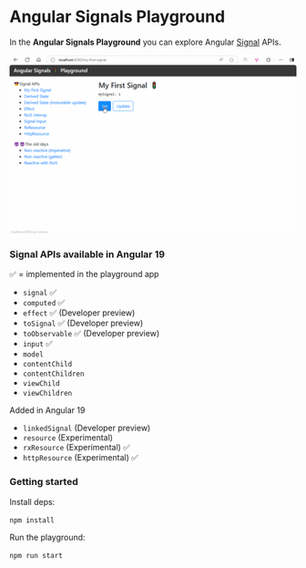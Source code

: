 # Angular Signals Playground

In the **Angular Signals Playground** you can explore Angular [Signal](https://angular.dev/guide/signals) APIs.

![signal-computed.png](README-assets/signal-playground-interactive.gif)

### Signal APIs available in Angular 19

✅ = implemented in the playground app

*  `signal` ✅ 
*  `computed` ✅
*  `effect` ✅ (Developer preview)
*  `toSignal` ✅ (Developer preview)
*  `toObservable` ✅ (Developer preview)
*  `input` ✅
*  `model`
*  `contentChild`
*  `contentChildren`
*  `viewChild`
*  `viewChildren`

Added in Angular 19
*  `linkedSignal` (Developer preview)
*  `resource` (Experimental)
*  `rxResource` (Experimental)  ✅
*  `httpResource` (Experimental)  ✅

### Getting started

Install deps:

`npm install`

Run the playground:

`npm run start`

